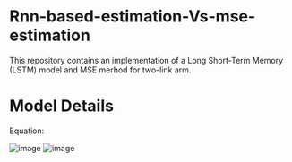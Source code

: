 # Rnn-based-estimation-Vs-mse-estimation

This repository contains an implementation of a Long Short-Term Memory (LSTM) model and MSE merhod for two-link arm.


# Model Details

Equation:

![image](https://github.com/user-attachments/assets/ee703665-e9fc-4a62-a058-3615cb91482e)
![image](https://github.com/user-attachments/assets/4a1639cc-5acf-4815-bef1-9d010562d29a)




